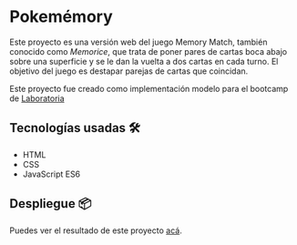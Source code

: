# Pokemémory

Este proyecto es una versión web del juego Memory Match, también conocido como _Memorice_, que trata de poner pares de cartas boca abajo sobre una superficie y se le dan la vuelta a dos cartas en cada turno. El objetivo del juego es destapar parejas de cartas que coincidan.

Este proyecto fue creado como implementación modelo para el bootcamp de [Laboratoria](https://github.com/Laboratoria/bootcamp/tree/main/projects/02-memory-match)


## Tecnologías usadas 🛠️

* HTML
* CSS
* JavaScript ES6


## Despliegue 📦

Puedes ver el resultado de este proyecto [acá](https://elizabethvegam.github.io/pokememory/src/).
